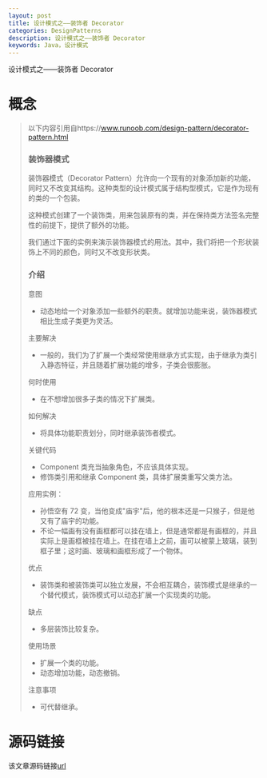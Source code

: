 ```yaml
---
layout: post
title: 设计模式之——装饰者 Decorator
categories: DesignPatterns
description: 设计模式之——装饰者 Decorator
keywords: Java，设计模式
---
```


设计模式之——装饰者 Decorator

# 概念

> 以下内容引用自https://www.runoob.com/design-pattern/decorator-pattern.html
> 
> ### 装饰器模式
> 装饰器模式（Decorator Pattern）允许向一个现有的对象添加新的功能，同时又不改变其结构。这种类型的设计模式属于结构型模式，它是作为现有的类的一个包装。
> 
> 这种模式创建了一个装饰类，用来包装原有的类，并在保持类方法签名完整性的前提下，提供了额外的功能。
> 
> 我们通过下面的实例来演示装饰器模式的用法。其中，我们将把一个形状装饰上不同的颜色，同时又不改变形状类。
> 
> ### 介绍
> 意图
> - 动态地给一个对象添加一些额外的职责。就增加功能来说，装饰器模式相比生成子类更为灵活。
> 
> 主要解决
> - 一般的，我们为了扩展一个类经常使用继承方式实现，由于继承为类引入静态特征，并且随着扩展功能的增多，子类会很膨胀。
> 
> 何时使用
> - 在不想增加很多子类的情况下扩展类。
> 
> 如何解决
> - 将具体功能职责划分，同时继承装饰者模式。
> 
> 关键代码
> - Component 类充当抽象角色，不应该具体实现。
> - 修饰类引用和继承 Component 类，具体扩展类重写父类方法。
> 
> 应用实例： 
> - 孙悟空有 72 变，当他变成"庙宇"后，他的根本还是一只猴子，但是他又有了庙宇的功能。
> - 不论一幅画有没有画框都可以挂在墙上，但是通常都是有画框的，并且实际上是画框被挂在墙上。在挂在墙上之前，画可以被蒙上玻璃，装到框子里；这时画、玻璃和画框形成了一个物体。
> 
> 优点
> - 装饰类和被装饰类可以独立发展，不会相互耦合，装饰模式是继承的一个替代模式，装饰模式可以动态扩展一个实现类的功能。
> 
> 缺点
> - 多层装饰比较复杂。
> 
> 使用场景
> - 扩展一个类的功能。 
> - 动态增加功能，动态撤销。
> 
> 注意事项
> - 可代替继承。

# 源码链接
该文章源码链接[url](url)